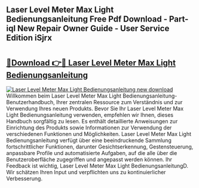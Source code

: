 ## Laser Level Meter Max Light Bedienungsanleitung Free Pdf Download - Part-iqI New Repair Owner Guide - User Service Edition iSjrx

# <h2><a href="http://df1qqli.blite.top/?on=Laser+Level+Meter+Max+Light+Bedienungsanleitung">🔗Download 👉🔴 Laser Level Meter Max Light Bedienungsanleitung</a></h2>

[![Laser Level Meter Max Light Bedienungsanleitung new download](https://i.imgur.com/lujVjoI.png)](http://df1qqli.blite.top/?on=Laser+Level+Meter+Max+Light+Bedienungsanleitung)
Willkommen beim Laser Level Meter Max Light Bedienungsanleitung-Benutzerhandbuch, Ihrer zentralen Ressource zum Verständnis und zur Verwendung Ihres neuen Produkts. Bevor Sie Ihr Laser Level Meter Max Light Bedienungsanleitung verwenden, empfehlen wir Ihnen, dieses Handbuch sorgfältig zu lesen. Es enthält detaillierte Anweisungen zur Einrichtung des Produkts sowie Informationen zur Verwendung der verschiedenen Funktionen und Möglichkeiten. Laser Level Meter Max Light Bedienungsanleitung verfügt über eine beeindruckende Sammlung fortschrittlicher Funktionen, darunter Gesichtserkennung, Gestensteuerung, anpassbare Profile und automatisierte Aufgaben, auf die alle über die Benutzeroberfläche zugegriffen und angepasst werden können. Ihr Feedback ist wichtig, Laser Level Meter Max Light BedienungsanleitungD. Wir schätzen Ihren Input und verpflichten uns zu kontinuierlicher Verbesserung.
